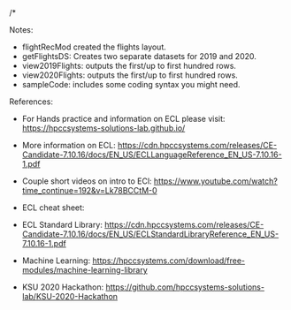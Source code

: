 /\*

Notes:

- flightRecMod created the flights layout.
- getFlightsDS: Creates two separate datasets for 2019 and 2020.
- view2019Flights: outputs the first/up to first hundred rows.
- view2020Flights: outputs the first/up to first hundred rows.
- sampleCode: includes some coding syntax you might need.

References:

- For Hands practice and information on ECL please visit:
  https://hpccsystems-solutions-lab.github.io/

- More information on ECL:
  https://cdn.hpccsystems.com/releases/CE-Candidate-7.10.16/docs/EN_US/ECLLanguageReference_EN_US-7.10.16-1.pdf

- Couple short videos on intro to ECl:
  https://www.youtube.com/watch?time_continue=192&v=Lk78BCCtM-0

- ECL cheat sheet:

- ECL Standard Library:
  https://cdn.hpccsystems.com/releases/CE-Candidate-7.10.16/docs/EN_US/ECLStandardLibraryReference_EN_US-7.10.16-1.pdf

- Machine Learning:
  https://hpccsystems.com/download/free-modules/machine-learning-library

- KSU 2020 Hackathon:
  https://github.com/hpccsystems-solutions-lab/KSU-2020-Hackathon
